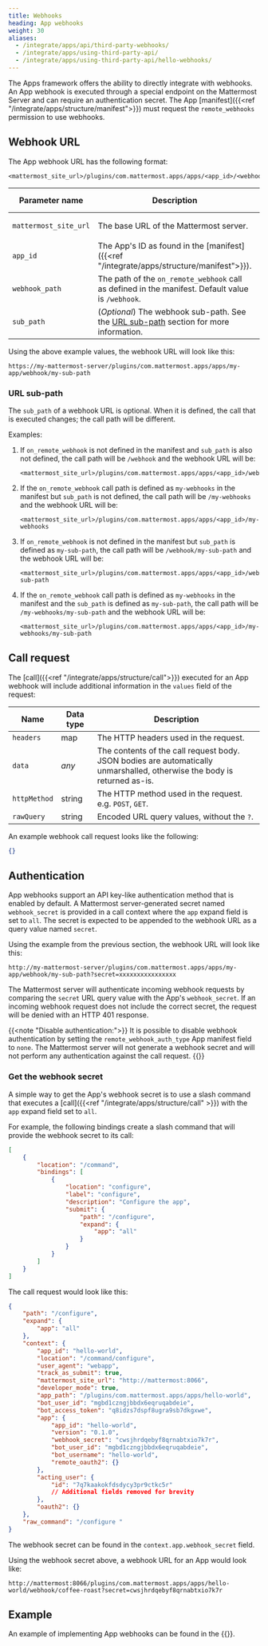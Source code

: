 ```yaml
---
title: Webhooks
heading: App webhooks
weight: 30
aliases:
  - /integrate/apps/api/third-party-webhooks/
  - /integrate/apps/using-third-party-api/
  - /integrate/apps/using-third-party-api/hello-webhooks/
---
```

The Apps framework offers the ability to directly integrate with webhooks. An App webhook is executed through a special endpoint on the Mattermost Server and can require an authentication secret.
The App [manifest]({{<ref "/integrate/apps/structure/manifest">}}) must request the `remote_webhooks` permission to use webhooks.

## Webhook URL

The App webhook URL has the following format:

```
<mattermost_site_url>/plugins/com.mattermost.apps/apps/<app_id>/<webhook_path>/<sub_path>
```

| Parameter name        | Description                                                                                            | Example value                   |
|-----------------------|--------------------------------------------------------------------------------------------------------|---------------------------------|
| `mattermost_site_url` | The base URL of the Mattermost server.                                                                 | `https://my-mattermost-server/` |
| `app_id`              | The App's ID as found in the [manifest]({{<ref "/integrate/apps/structure/manifest">}}).               | `my-app`                        |
| `webhook_path`        | The path of the `on_remote_webhook` call as defined in the manifest. Default value is `/webhook`.      | `/webhook`                      |
| `sub_path`            | (_Optional_) The webhook sub-path. See the [URL sub-path](#url-sub-path) section for more information. | `my-sub-path`                   |

Using the above example values, the webhook URL will look like this:

`https://my-mattermost-server/plugins/com.mattermost.apps/apps/my-app/webhook/my-sub-path`

### URL sub-path

The `sub_path` of a webhook URL is optional. When it is defined, the call that is executed changes; the call path will be different.

Examples:

1. If `on_remote_webhook` is not defined in the manifest and `sub_path` is also not defined, the call path will be `/webhook` and the webhook URL will be:

   ```
   <mattermost_site_url>/plugins/com.mattermost.apps/apps/<app_id>/webhook
   ```

2. If the `on_remote_webhook` call path is defined as `my-webhooks` in the manifest but `sub_path` is not defined, the call path will be `/my-webhooks` and the webhook URL will be:

   ```
   <mattermost_site_url>/plugins/com.mattermost.apps/apps/<app_id>/my-webhooks
   ```

3. If `on_remote_webhook` is not defined in the manifest but `sub_path` is defined as `my-sub-path`, the call path will be `/webhook/my-sub-path` and the webhook URL will be:

   ```
   <mattermost_site_url>/plugins/com.mattermost.apps/apps/<app_id>/webhook/my-sub-path
   ```

4. If the `on_remote_webhook` call path is defined as `my-webhooks` in the manifest and the `sub_path` is defined as `my-sub-path`, the call path will be `/my-webhooks/my-sub-path` and the webhook URL will be:

   ```
   <mattermost_site_url>/plugins/com.mattermost.apps/apps/<app_id>/my-webhooks/my-sub-path
   ```

## Call request

The [call]({{<ref "/integrate/apps/structure/call">}}) executed for an App webhook will include additional information in the `values` field of the request:

| Name         | Data type | Description                                                                                                                  |
|--------------|-----------|------------------------------------------------------------------------------------------------------------------------------|
| `headers`    | map       | The HTTP headers used in the request.                                                                                        |
| `data`       | _any_     | The contents of the call request body.<br/>JSON bodies are automatically unmarshalled, otherwise the body is returned as-is. |
| `httpMethod` | string    | The HTTP method used in the request. e.g. `POST`, `GET`.                                                                     |
| `rawQuery`   | string    | Encoded URL query values, without the `?`.                                                                                   |

An example webhook call request looks like the following:

```json
{}
```

## Authentication

App webhooks support an API key-like authentication method that is enabled by default. A Mattermost server-generated secret named `webhook_secret` is provided in a call context where the `app` expand field is set to `all`.
The secret is expected to be appended to the webhook URL as a query value named `secret`.

Using the example from the previous section, the webhook URL will look like this:

`http://my-mattermost-server/plugins/com.mattermost.apps/apps/my-app/webhook/my-sub-path?secret=xxxxxxxxxxxxxxxx`

The Mattermost server will authenticate incoming webhook requests by comparing the `secret` URL query value with the App's `webhook_secret`.
If an incoming webhook request does not include the correct secret, the request will be denied with an HTTP 401 response.

{{<note "Disable authentication:">}}
It is possible to disable webhook authentication by setting the `remote_webhook_auth_type` App manifest field to `none`.
The Mattermost server will not generate a webhook secret and will not perform any authentication against the call request.
{{</note>}}

### Get the webhook secret

A simple way to get the App's webhook secret is to use a slash command that executes a [call]({{<ref "/integrate/apps/structure/call" >}}) with the `app` expand field set to `all`.

For example, the following bindings create a slash command that will provide the webhook secret to its call:

```json
[
    {
        "location": "/command",
        "bindings": [
            {
                "location": "configure",
                "label": "configure",
                "description": "Configure the app",
                "submit": {
                    "path": "/configure",
                    "expand": {
                        "app": "all"
                    }
                }
            }
        ]
    }
]
```

The call request would look like this:

```json
{
    "path": "/configure",
    "expand": {
        "app": "all"
    },
    "context": {
        "app_id": "hello-world",
        "location": "/command/configure",
        "user_agent": "webapp",
        "track_as_submit": true,
        "mattermost_site_url": "http://mattermost:8066",
        "developer_mode": true,
        "app_path": "/plugins/com.mattermost.apps/apps/hello-world",
        "bot_user_id": "mgbd1czngjbbdx6eqruqabdeie",
        "bot_access_token": "q8idzs7dspf8ugra9sb7dkgxwe",
        "app": {
            "app_id": "hello-world",
            "version": "0.1.0",
            "webhook_secret": "cwsjhrdqebyf8qrnabtxio7k7r",
            "bot_user_id": "mgbd1czngjbbdx6eqruqabdeie",
            "bot_username": "hello-world",
            "remote_oauth2": {}
        },
        "acting_user": {
            "id": "7q7kaakokfdsdycy3pr9ctkc5r"
            // Additional fields removed for brevity
        },
        "oauth2": {}
    },
    "raw_command": "/configure "
}
```

The webhook secret can be found in the `context.app.webhook_secret` field.

Using the webhook secret above, a webhook URL for an App would look like:

`http://mattermost:8066/plugins/com.mattermost.apps/apps/hello-world/webhook/coffee-roast?secret=cwsjhrdqebyf8qrnabtxio7k7r`

## Example

An example of implementing App webhooks can be found in the {{<newtabref title="Mattermost apps examples repo" href="https://github.com/mattermost/mattermost-app-examples/tree/master/golang/webhooks">}}.
